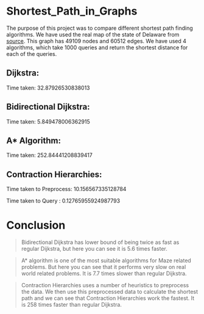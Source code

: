 # Shortest_Path_in_Graphs

The purpose of this project was to compare different shortest path finding algorithms.
We have used the real map of the state of Delaware from [source](http://www.diag.uniroma1.it//~challenge9/data/tiger/). This graph has 49109 nodes and 60512 edges.
We have used 4 algorithms, which take 1000 queries and return the shortest distance for each of the queries.

## Dijkstra:
Time taken: 32.87926530838013

## Bidirectional Dijkstra:
Time taken: 5.849478006362915

## A* Algorithm:
Time taken: 252.84441208839417

## Contraction Hierarchies:
Time taken to Preprocess: 10.156567335128784

Time taken to Query     : 0.12765955924987793

# Conclusion

> Bidirectional Dijkstra has lower bound of being twice as fast as regular Dijkstra, but here you can see it is 5.6 times faster.

> A* algorithm is one of the most suitable algorithms for Maze related problems. But here you can see that it performs very slow on real world related problems. It is 7.7 times slower than regular Dijkstra.

> Contraction Hierarchies uses a number of heuristics to preprocess the data. We then use this preprocessed data to calculate the shortest path and we can see that Contraction Hierarchies work the fastest. It is 258 times faster than regular Dijkstra.
